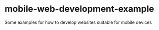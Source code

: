 # mobile-web-development-example
Some examples for how to develop websites suitable for mobile devices
